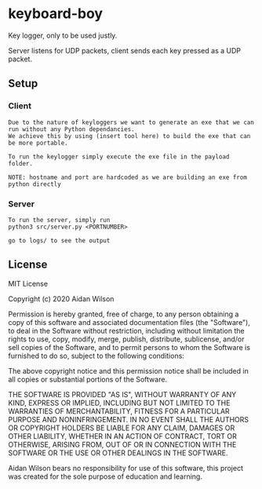 # keyboard-boy
Key logger, only to be used justly. 

Server listens for UDP packets, client sends each key pressed as a UDP packet.

## Setup

### Client
    Due to the nature of keyloggers we want to generate an exe that we can run without any Python dependancies.
    We achieve this by using (insert tool here) to build the exe that can be more portable.

    To run the keylogger simply execute the exe file in the payload folder.

    NOTE: hostname and port are hardcoded as we are building an exe from python directly


### Server
    To run the server, simply run 
    python3 src/server.py <PORTNUMBER>

    go to logs/ to see the output



## License 


MIT License

Copyright (c) 2020 Aidan Wilson

Permission is hereby granted, free of charge, to any person obtaining a copy
of this software and associated documentation files (the "Software"), to deal
in the Software without restriction, including without limitation the rights
to use, copy, modify, merge, publish, distribute, sublicense, and/or sell
copies of the Software, and to permit persons to whom the Software is
furnished to do so, subject to the following conditions:

The above copyright notice and this permission notice shall be included in all
copies or substantial portions of the Software.

THE SOFTWARE IS PROVIDED "AS IS", WITHOUT WARRANTY OF ANY KIND, EXPRESS OR
IMPLIED, INCLUDING BUT NOT LIMITED TO THE WARRANTIES OF MERCHANTABILITY,
FITNESS FOR A PARTICULAR PURPOSE AND NONINFRINGEMENT. IN NO EVENT SHALL THE
AUTHORS OR COPYRIGHT HOLDERS BE LIABLE FOR ANY CLAIM, DAMAGES OR OTHER
LIABILITY, WHETHER IN AN ACTION OF CONTRACT, TORT OR OTHERWISE, ARISING FROM,
OUT OF OR IN CONNECTION WITH THE SOFTWARE OR THE USE OR OTHER DEALINGS IN THE
SOFTWARE.

Aidan Wilson bears no responsibility for use of this software, this project was
created for the sole purpose of education and learning.
